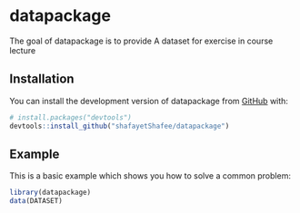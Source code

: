 
# datapackage

<!-- badges: start -->
<!-- badges: end -->

The goal of datapackage is to provide A dataset for exercise in course lecture

## Installation

You can install the development version of datapackage from [GitHub](https://github.com/) with:

``` r
# install.packages("devtools")
devtools::install_github("shafayetShafee/datapackage")
```

## Example

This is a basic example which shows you how to solve a common problem:

``` r
library(datapackage)
data(DATASET)
```

